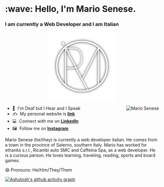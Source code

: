 <h1 align="left" id="suhailkakar-title">:wave: Hello, I'm Mario Senese.</h1>
<h3 align="left">I am currently a Web Developer and I am Italian</h3>

<p align="center">
  <img alt="Mario Senese Logo" src="Logo-3.png" width="224" />
</p>

<a href="#suhailkakar-title">
  <img src="https://github-readme-stats.vercel.app/api?username=MarioSenese&show_icons=true&theme=github_dark&count_private=true&include_all_commits=true" alt="Mario Senese" align="right" />
</a>

- :ear_with_hearing_aid: &nbsp;I'm Deaf but I Hear and I Speak
- :writing_hand: &nbsp;My personal website is **[link]**
- :computer: &nbsp;Connect with me on **[LinkedIn]**
- :framed_picture: &nbsp;Follow me on **[Instagram]**


Mario Senese (he/they) is currently a web developer italian. He comes from a town in the province of Salerno, southern Italy. Mario has worked for ethanks s.r.l., Ricambi auto SMC and Caffeina Spa, as a web developer. He is a curious person. He loves learning, traveling, reading, sports and board games.

😄 Pronouns: He/Him/They/Them

[![Ashutosh's github activity graph](https://github-readme-activity-graph.cyclic.app/graph?username=MarioSenese&bg_color=0d1117&color=ffffff&line=1f63ea&point=1f6fea&area=true&hide_border=true)](https://github.com/MarioSenese?tab=repositories)

[linkedin]: https://www.linkedin.com/in/mario-senese/ "LinkedIn"
[instagram]: https://www.instagram.com/senese.mario/ "Instagram"
[tiktok]: https://www.tiktok.com/@joekarlsson "Instagram"
[link]: https://mariosenese.github.io/ "Mario Senese"
